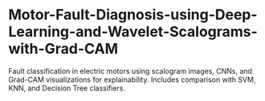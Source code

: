 # Motor-Fault-Diagnosis-using-Deep-Learning-and-Wavelet-Scalograms-with-Grad-CAM
Fault classification in electric motors using scalogram images, CNNs, and Grad-CAM visualizations for explainability. Includes comparison with SVM, KNN, and Decision Tree classifiers.
